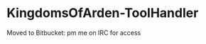 KingdomsOfArden-ToolHandler
===========================

Moved to Bitbucket: pm me on IRC for access
